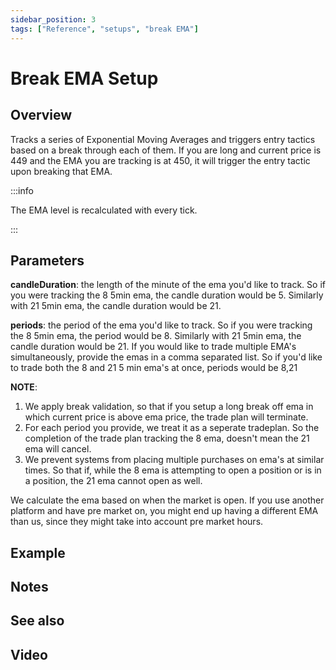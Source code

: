 ```yaml
---
sidebar_position: 3
tags: ["Reference", "setups", "break EMA"]
---
```

# Break EMA Setup

## Overview

Tracks a series of Exponential Moving Averages and triggers entry tactics based on a break through each of them. If you are long and current price is 449 and the EMA you are tracking is at 450, it will trigger the entry tactic upon breaking that EMA.

:::info

The EMA level is recalculated with every tick.

:::

## Parameters

**candleDuration**: the length of the minute of the ema you'd like to track. So if you were tracking the 8 5min ema, the candle duration would be 5. Similarly with 21 5min ema, the candle duration would be 21.

**periods**: the period of the ema you'd like to track. So if you were tracking the 8 5min ema, the period would be 8. Similarly with 21 5min ema, the candle duration would be 21. If you would like to trade multiple EMA's simultaneously, provide the emas in a comma separated list. So if you'd like to trade both the 8 and 21 5 min ema's at once, periods would be 8,21

**NOTE**:
1) We apply break validation, so that if you setup a long break off ema in which current price
   is above ema price, the trade plan will terminate.
2) For each period you provide, we treat it as a seperate tradeplan. So the completion of the trade plan tracking the 8 ema, doesn't mean the 21 ema will cancel.
3) We prevent systems from placing multiple purchases on ema's at similar times. So that if, while the 8 ema is attempting to open a position or is in a position, the 21 ema cannot open as well.


We calculate the ema based on when the market is open. If you use another platform and have pre market on, you might end up having a different EMA than us, since they might take into account pre market hours.

## Example

## Notes

## See also

## Video

